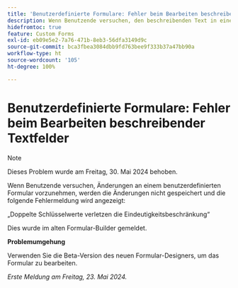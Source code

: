 ```yaml
---
title: 'Benutzerdefinierte Formulare: Fehler beim Bearbeiten beschreibender Textfelder'
description: Wenn Benutzende versuchen, den beschreibenden Text in einem benutzerdefinierten Formular zu bearbeiten, wird der Text nicht gespeichert und die Person sieht einen Fehler. Eine Problemumgehung ist verfügbar.
hidefromtoc: true
feature: Custom Forms
exl-id: eb09e5e2-7a76-471b-8eb3-56dfa3149d9c
source-git-commit: bca3fbea3084dbb9fd763bee9f333b37a47bb90a
workflow-type: ht
source-wordcount: '105'
ht-degree: 100%

---
```


# Benutzerdefinierte Formulare: Fehler beim Bearbeiten beschreibender Textfelder

>[!NOTE]
>
>Dieses Problem wurde am Freitag, 30. Mai 2024 behoben.

Wenn Benutzende versuchen, Änderungen an einem benutzerdefinierten Formular vorzunehmen, werden die Änderungen nicht gespeichert und die folgende Fehlermeldung wird angezeigt:

„Doppelte Schlüsselwerte verletzen die Eindeutigkeitsbeschränkung“

Dies wurde im alten Formular-Builder gemeldet.

**Problemumgehung**

Verwenden Sie die Beta-Version des neuen Formular-Designers, um das Formular zu bearbeiten.

_Erste Meldung am Freitag, 23. Mai 2024._
